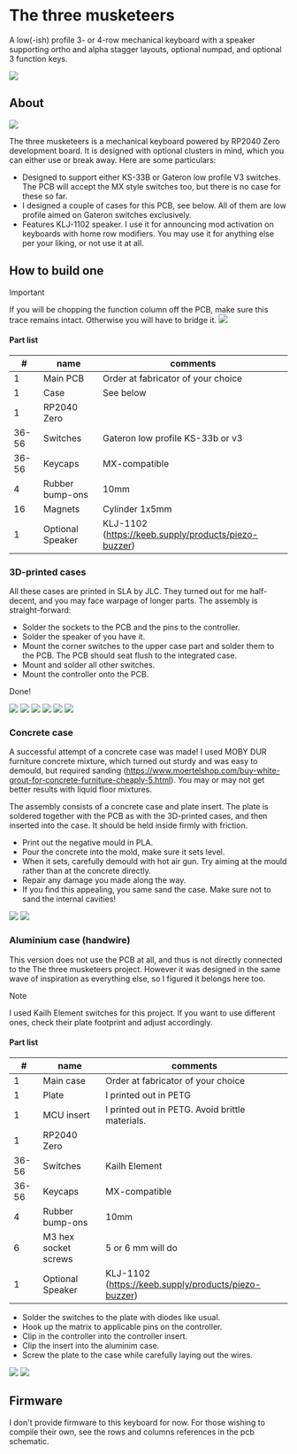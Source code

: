 # The three musketeers
A low(-ish) profile 3- or 4-row mechanical keyboard with a speaker supporting ortho and alpha stagger layouts, optional numpad, and optional 3 function keys.

![](gallery/PXL_20250929_115616543.PORTRAIT.ORIGINAL.jpg)

## About

![](gallery/pcb.png)

The three musketeers is a mechanical keyboard powered by RP2040 Zero development board. It is designed with optional clusters in mind, which you can either use or break away. Here are some particulars:

- Designed to support either KS-33B or Gateron low profile V3 switches. The PCB will accept the MX style switches too, but there is no case for these so far.
- I designed a couple of cases for this PCB, see below. All of them are low profile aimed on Gateron switches exclusively.
- Features KLJ-1102 speaker. I use it for announcing mod activation on keyboards with home row modifiers. You may use it for anything else per your liking, or not use it at all.

## How to build one

> [!IMPORTANT]
> If you will be chopping the function column off the PCB, make sure this trace remains intact. Otherwise you will have to bridge it.
> ![](gallery/pcb-trace.png)

#### Part list
| #     | name                 | comments                                  |
|-------|----------------------|-------------------------------------------|
| 1     | Main PCB             | Order at fabricator of your choice        |
| 1     | Case                 | See below                                 |
| 1     | RP2040 Zero          |                                           |
| 36-56 | Switches             | Gateron low profile KS-33b or v3          |
| 36-56 | Keycaps              | MX-compatible                             |
| 4     | Rubber bump-ons      | 10mm                                      |
| 16    | Magnets              | Cylinder 1x5mm                            |
| 1     | Optional Speaker     | KLJ-1102 (https://keeb.supply/products/piezo-buzzer)  |

### 3D-printed cases

All these cases are printed in SLA by JLC. They turned out for me half-decent, and you may face warpage of longer parts. The assembly is straight-forward:

- Solder the sockets to the PCB and the pins to the controller.
- Solder the speaker of you have it.
- Mount the corner switches to the upper case part and solder them to the PCB. The PCB should seat flush to the integrated case.
- Mount and solder all other switches.
- Mount the controller onto the PCB.

Done!

![](gallery/PXL_20250929_115024145.PORTRAIT.ORIGINAL.jpg)
![](gallery/PXL_20250929_115043036.PORTRAIT.jpg)
![](gallery/PXL_20250929_115149769.PORTRAIT.ORIGINAL.jpg)
![](gallery/PXL_20250929_115205999.PORTRAIT.jpg)
![](gallery/PXL_20250929_115237333.PORTRAIT.ORIGINAL.jpg)
![](gallery/PXL_20250929_115248244.PORTRAIT.jpg)

### Concrete case

A successful attempt of a concrete case was made! I used MOBY DUR furniture concrete mixture, which turned out sturdy and was easy to demould, but required sanding (https://www.moertelshop.com/buy-white-grout-for-concrete-furniture-cheaply-5.html). You may or may not get better results with liquid floor mixtures.

The assembly consists of a concrete case and plate insert. The plate is soldered together with the PCB as with the 3D-printed cases, and then inserted into the case. It should be held inside firmly with friction.

- Print out the negative mould in PLA.
- Pour the concrete into the mold, make sure it sets level.
- When it sets, carefully demould with hot air gun. Try aiming at the mould rather than at the concrete directly.
- Repair any damage you made along the way.
- If you find this appealing, you same sand the case. Make sure not to sand the internal cavities!

![](gallery/PXL_20250929_115507258.PORTRAIT.ORIGINAL.jpg)
![](gallery/PXL_20250929_115527250.PORTRAIT.jpg)

### Aluminium case (handwire)

This version does not use the PCB at all, and thus is not directly connected to the The three musketeers project. However it was designed in the same wave of inspiration as everything else, so I figured it belongs here too. 

> [!NOTE]
> I used Kailh Element switches for this project. If you want to use different ones, check their plate footprint and adjust accordingly.

#### Part list
| #     | name                 | comments                                  |
|-------|----------------------|-------------------------------------------|
| 1     | Main case            | Order at fabricator of your choice        |
| 1     | Plate                | I printed out in PETG                     |
| 1     | MCU insert           | I printed out in PETG. Avoid brittle materials.                    |
| 1     | RP2040 Zero          |                                           |
| 36-56 | Switches             | Kailh Element                             |
| 36-56 | Keycaps              | MX-compatible                             |
| 4     | Rubber bump-ons      | 10mm                                      |
| 6     | M3 hex socket screws | 5 or 6 mm will do                               |
| 1     | Optional Speaker     | KLJ-1102 (https://keeb.supply/products/piezo-buzzer)  |

- Solder the switches to the plate with diodes like usual.
- Hook up the matrix to applicable pins on the controller.
- Clip in the controller into the controller insert.
- Clip the insert into the aluminim case.
- Screw the plate to the case while carefully laying out the wires. 

![](gallery/PXL_20250929_115103103.PORTRAIT.ORIGINAL.jpg)
![](gallery/PXL_20250929_115122397.PORTRAIT.jpg)

## Firmware

I don't provide firmware to this keyboard for now. For those wishing to compile their own, see the rows and columns references in the pcb schematic.